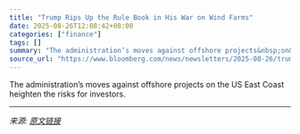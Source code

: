 ```yaml
---
title: "Trump Rips Up the Rule Book in His War on Wind Farms"
date: 2025-08-26T12:08:42+08:00
categories: ["finance"]
tags: []
summary: "The administration’s moves against offshore projects&nbsp;on&nbsp;the US East Coast heighten the risks for investors."
source_url: "https://www.bloomberg.com/news/newsletters/2025-08-26/trump-is-ripping-up-the-rule-book-in-his-war-against-wind-farms"
---
```


The administration’s moves against offshore projects&nbsp;on&nbsp;the US East Coast heighten the risks for investors.

---

*来源: [原文链接](https://www.bloomberg.com/news/newsletters/2025-08-26/trump-is-ripping-up-the-rule-book-in-his-war-against-wind-farms)*
